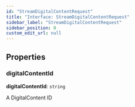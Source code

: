 ```yaml
---
id: "StreamDigitalContentRequest"
title: "Interface: StreamDigitalContentRequest"
sidebar_label: "StreamDigitalContentRequest"
sidebar_position: 0
custom_edit_url: null
---
```


## Properties

### digitalContentId

 **digitalContentId**: `string`

A DigitalContent ID
